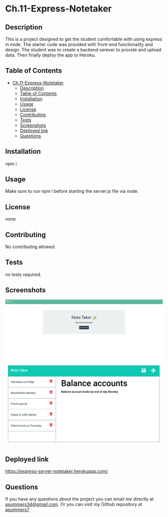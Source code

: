 # Ch.11-Express-Notetaker 


## Description
This is a project designed to get the student comfortable with using express in node. The starter code was provided with front-end functionality and design. The student was to create a backend serever to provide and upload data. Then finally deploy the app to Heroku. 

## Table of Contents
- [Ch.11-Express-Notetaker](#ch11-express-notetaker)
  - [Description](#description)
  - [Table of Contents](#table-of-contents)
  - [Installation](#installation)
  - [Usage](#usage)
  - [License](#license)
  - [Contributing](#contributing)
  - [Tests](#tests)
  - [Screenshots](#screenshots)
  - [Deployed link](#deployed-link)
  - [Questions](#questions)

## Installation
npm i

## Usage
Make sure to run npm i before starting the server.js file via node. 

## License
none

## Contributing
No contributing allowed. 

## Tests
no tests required.

## Screenshots
![screenshot](Assets/Screen%20Shot%202023-02-27%20at%206.05.29%20PM.png)
![screenshot](Assets/11-express-homework-demo-02.png)

## Deployed link
https://express-server-notetaker.herokuapp.com/

## Questions
If you have any questions about the project you can email me directly at asummers34@gmail.com. Or you can visit
my Github repository at [asummers7](https://www.github.com/asummers7) 